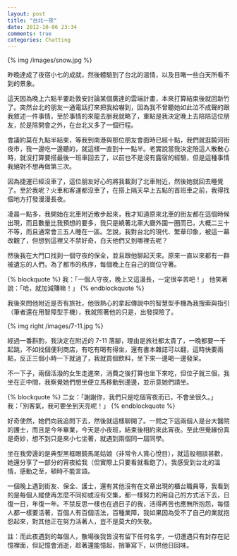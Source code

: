 ```yaml
---
layout: post
title: "台北一夜"
date: 2012-10-06 23:34
comments: true
categories: Chatting
---
```


{% img /images/snow.jpg %}

昨晚達成了夜宿小七的成就，然後體驗到了台北的溫情，以及目睹一些白天所看不到的景象。

<!-- more -->

這天因為晚上六點半要赴敦安討論某個廣達的雲端計畫，本來打算結束後就回新竹了。突然台北的朋友一通電話打來把我給嚇到，因為我不曾聽她如此泣不成聲的跟我敘述一件事情，至於事情的來龍去脈我就略了，重點是我決定晚上去陪陪這位朋友，於是除開會之外，在台北又多了一個行程。

會議約莫在九點半結束，等我到南港與那位朋友會面時已經十點，我們就逛饒河街夜市，我一邊吃一邊聽的，就這樣一直到十一點半。老實說當我決定陪這人散散心時，就沒打算要搭最後一班車回去了，以前也不是沒有露宿的經驗，但是這種事情我絕對不想再做第三次。

因為捷運已經沒車了，這位朋友好心的將我載到了北車附近，然後她就回去睡覺了。至於我呢？火車和客運都沒車了，在搭上隔天早上五點的首班車之前，我得找個地方打發漫漫長夜。

凌晨一點多，我開始在北車附近散步起來，我才知道原來北車的街友都在這個時候出現，而且數量比我預想的要多，我只是繞著北車大廳外圍一圈而已，大概二三十不等，而且通常會三五人睡在一區。怎說，我對台北的現代、繁華印象，被這一幕改觀了，但想到這裡又不禁好奇，白天他們又到哪裡去呢？

然後我在大門口找到一個守夜的保全，並且跟他聊起天來。原來一直以來都有一群被遺忘的人們，為了都市的秩序，每個晚上在自己的崗位守著。

{% blockquote %}
我：「一個人守夜，晚上又這漫長，一定很辛苦吧！」
他笑著說：「哈，就加減賺嘛！」
{% endblockquote %}

我後來問他附近是否有旅社，他很熱心的拿起傳說中的智慧型手機為我搜索與指引（筆者還在用智障型手機），我就照著他的只是，出發探險了。

{% img right /images/7-11.jpg %}

經過一番斟酌，我決定在附近的 7-11 落腳，理由是旅社都太貴了，一晚都要一千起跳，不如找個便利商店，有吃有喝有得坐，還有書本雜誌可以翻，這時快要兩點，反正三個小時一下就過了，我就買個飲料，坐下來一邊喝一邊發呆。

不一下子，兩個活潑的女生走進來，消費之後打算也坐下來吃，但位子就三個，我坐在正中間，我察覺她們想坐便立馬移動到邊邊，並示意她們請坐。

{% blockquote %}
二女：「謝謝你，我們只是吃個宵夜而已，不會坐很久。」
我：「別客氣，我可要坐到天亮呢！」
{% endblockquote %}

好奇使然，她們向我追問下去，然後就這樣聊開了。一問之下這兩個人是台大醫院的護士，而且是今年畢業，今天是小夜班，結束後相約來此宵夜。至此但覺緣份真是奇妙，想不到只是來小七坐著，就遇到兩個同一屆同學。

坐在我旁邊的是典型黑框眼鏡馬尾姑娘（非常令人賞心悅目），就這般相談甚歡，她還分享了一部分的宵夜給我（但實際上只要看就看飽了）。我感受到台北的溫情，感動之至，頓時不能言語。

一個晚上遇到街友、保全、護士，還有其他沒有在文章出現的櫃台職員等，我看到的是每個人縱使再怎麼不同抑或沒有交集，都一樣努力的用自己的方式活下去，日復一日，年復一年。不禁反思一樣也在過日子的我，活得再苦也應無所抱怨，每個人都一樣要活著，百個人有百個活法，百種業障，我如果因為受不了自己的業就抱怨起來，對其他正在努力活著人，豈不是莫大的失敬。

註：而此夜遇到的每個人，散場後我皆沒有留下任何名字，一切遭遇只有封存在記憶裡面，但記憶會消逝，趁著還能憶起，捎筆寫下，以供他日回味。